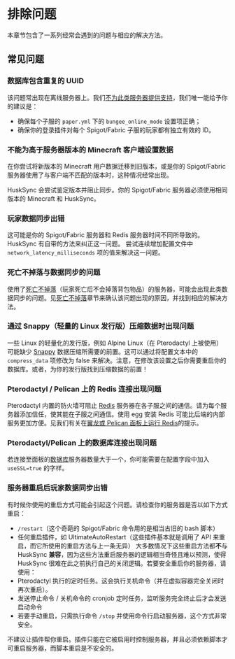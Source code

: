 # 排除问题
本章节包含了一系列经常会遇到的问题与相应的解决方法。

## 常见问题

### 数据库包含重复的 UUID

该问题常出现在离线服务器上。我们[不为此类服务器提供支持](https://william278.net/terms)，我们唯一能给予你的建议是：

* 确保每个子服的 `paper.yml` 下的 `bungee_online_mode` 设置项正确；
* 确保你的登录插件对每个 Spigot/Fabric 子服的玩家都有独立有效的 ID。

### 不能为高于服务器版本的 Minecraft 客户端设置数据

在你尝试将新版本的 Minecraft 用户数据迁移到旧版本，或是你的 Spigot/Fabric 服务器使用了与客户端不匹配的版本时，这种情况经常出现。

HuskSync 会尝试鉴定版本并阻止同步。你的 Spigot/Fabric 服务器必须使用相同版本的 Minecraft 和 HuskSync。

### 玩家数据同步出错

这可能是你的 Spigot/Fabric 服务器和 Redis 服务器时间不同所导致的。HuskSync 有自带的方法来纠正这一问题。
尝试连续增加配置文件中 `network_latency_milliseconds` 项的值来解决这一问题。

### 死亡不掉落与数据同步的问题

使用了[死亡不掉落](guides.keep-inventory.md)（玩家死亡后不会掉落背包物品）的服务器，可能会出现此类数据同步的问题。见[死亡不掉落](guides.keep-inventory.md)章节来确认该问题出现的原因，并找到相应的解决方法。

### 通过 Snappy（轻量的 Linux 发行版）压缩数据时出现问题

一些 Linux 的轻量化的发行版，例如 Alpine Linux（在 Pterodactyl 上被使用）可能缺少 [Snappy](https://github.com/xerial/snappy-java) 数据压缩所需要的前置。这可以通过将配置文本中的 `compress_data` 项修改为 false 来解决。注意，在修改该设置之后你需要重启你的数据库。或者，为你的发行版找到压缩数据的前置！

### Pterodactyl / Pelican 上的 Redis 连接出现问题

Pterodactyl 内置的防火墙可阻止 [Redis](setup.redis.md) 服务器在各子服之间的通信。请为每个服务器添加信任，使其能在子服之间通信。使用 egg 安装 Redis 可能比后端的内部服务更加方便。见我们有关在[翼龙或 Pelican 面板上运行 Redis](setup.redis.md#pterodactyl翼龙面板-pelican-面板托管)的提示。

### Pterodactyl/Pelican 上的数据库连接出现问题

若连接至面板的[数据库](setup.database.md)服务器数量大于一个，你可能需要在配置字段中加入 `useSSL=true` 的字样。

### 服务器重启后玩家数据同步出错

有时候你使用的重启方式可能会引起这个问题。请检查你的服务器是否以如下方式重启：
* `/restart`（这个奇葩的 Spigot/Fabric 命令用的是相当古旧的 bash 脚本）
* 任何重启插件，如 UltimateAutoRestart（这些插件基本就是调用了 API 来重启，而它所使用的重启方法与上一条无异）
大多数情况下这些重启方法都**不**与 HuskSync **兼容**，因为这些方法重启服务器的逻辑相当奇怪且难以预测，使得 HuskSync 很难在此之前执行自己的关闭逻辑。若要安全重启你的服务器，请使用：
* Pterodactyl 执行的定时任务。这会执行关机命令（并在虚拟容器完全关闭时再次重启）。
* 发送停止命令 / 关机命令的 cronjob 定时任务，监听服务完全终止后才会发送启动命令
* 若要手动重启，只需执行命令 `/stop` 并使用命令行启动服务器，这个方式非常安全。

不建议让插件帮你重启。插件只能在它被启用时控制服务器，并且必须依赖脚本才可重启服务器，而脚本重启是不安全的。